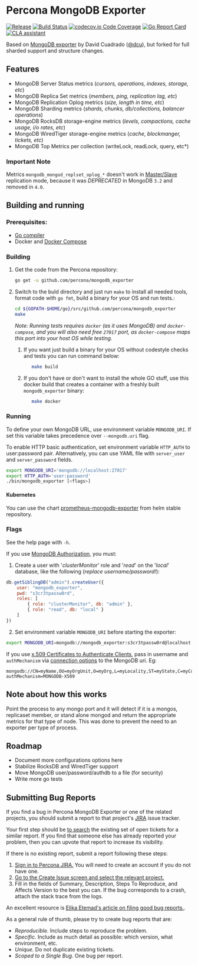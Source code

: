 # Percona MongoDB Exporter

[![Release](https://img.shields.io/github/release/percona/mongodb_exporter.svg?style=flat)](https://github.com/percona/mongodb_exporter/releases/latest)
[![Build Status](https://travis-ci.com/mmontes11/mongodb_exporter.svg?branch=master)](https://travis-ci.com/mmontes11/mongodb_exporter)
[![codecov.io Code Coverage](https://img.shields.io/codecov/c/github/percona/mongodb_exporter.svg?maxAge=2592000)](https://codecov.io/github/percona/mongodb_exporter?branch=master)
[![Go Report Card](https://goreportcard.com/badge/github.com/percona/mongodb_exporter)](https://goreportcard.com/report/github.com/percona/mongodb_exporter)
[![CLA assistant](https://cla-assistant.percona.com/readme/badge/percona/mongodb_exporter)](https://cla-assistant.percona.com/percona/mongodb_exporter)

Based on [MongoDB exporter](https://github.com/dcu/mongodb_exporter) by David Cuadrado ([@dcu](https://github.com/dcu)), but forked for full sharded support and structure changes.

## Features

- MongoDB Server Status metrics (*cursors, operations, indexes, storage, etc*)
- MongoDB Replica Set metrics (*members, ping, replication lag, etc*)
- MongoDB Replication Oplog metrics (*size, length in time, etc*)
- MongoDB Sharding metrics (*shards, chunks, db/collections, balancer operations*)
- MongoDB RocksDB storage-engine metrics (*levels, compactions, cache usage, i/o rates, etc*)
- MongoDB WiredTiger storage-engine metrics (*cache, blockmanger, tickets, etc*)
- MongoDB Top Metrics per collection (writeLock, readLock, query, etc*)

### Important Note

Metrics `mongodb_mongod_replset_oplog_*` doesn't work in [Master/Slave](https://docs.mongodb.com/v3.4/core/master-slave/) replication mode, because it was *DEPRECATED* in MongoDB `3.2` and removed in `4.0`.

## Building and running

### Prerequisites:

* [Go compiler](https://golang.org/dl/)
* Docker and [Docker Compose](https://docs.docker.com/compose/)

### Building

1. Get the code from the Percona repository:
 
    ```bash
    go get -u github.com/percona/mongodb_exporter
    ```
 2. Switch to the buld directory and just run ``make`` to install all needed tools, format code with `go fmt`, build a binary for your OS and run tests.:
 
    ```bash
    cd ${GOPATH-$HOME/go}/src/github.com/percona/mongodb_exporter
    make
    ```
    *Note: Running tests requires ``docker`` (as it uses MongoDB) and ``docker-compose``, and you will also need free ``27017`` port, as ``docker-compose`` maps this port into your host OS while testing.*

    1. If you want just build a binary for your OS without codestyle checks and tests you can run command below:

       ```bash
          make build
       ```

    2. If you don't have or don't want to install the whole GO stuff, use this docker build that creates a container with a freshly built `mongodb_exporter` binary:

       ```bash
          make docker
       ```

### Running

To define your own MongoDB URL, use environment variable `MONGODB_URI`. If set this variable takes precedence over `--mongodb.uri` flag.

To enable HTTP basic authentication, set environment variable `HTTP_AUTH` to user:password pair. Alternatively, you can
use YAML file with `server_user` and `server_password` fields.

```bash
export MONGODB_URI='mongodb://localhost:27017'
export HTTP_AUTH='user:password'
./bin/mongodb_exporter [<flags>]
```

#### Kubernetes

You can use the chart [prometheus-mongodb-exporter](https://github.com/helm/charts/tree/master/stable/prometheus-mongodb-exporter) from helm stable repository.

### Flags

See the help page with `-h`.

If you use [MongoDB Authorization](https://docs.mongodb.org/manual/core/authorization/), you must:

1. Create a user with '*clusterMonitor*' role and '*read*' on the '*local*' database, like the following (*replace username/password!*):

```js
db.getSiblingDB("admin").createUser({
    user: "mongodb_exporter",
    pwd: "s3cr3tpassw0rd",
    roles: [
        { role: "clusterMonitor", db: "admin" },
        { role: "read", db: "local" }
    ]
})
```

2. Set environment variable `MONGODB_URI` before starting the exporter:

```bash
export MONGODB_URI=mongodb://mongodb_exporter:s3cr3tpassw0rd@localhost:27017
```

If you use [x.509 Certificates to Authenticate Clients](https://docs.mongodb.com/manual/tutorial/configure-x509-client-authentication/), pass in username and `authMechanism` via [connection options](https://docs.mongodb.com/manual/reference/connection-string/#connections-connection-options) to the MongoDB uri. Eg:

```
mongodb://CN=myName,OU=myOrgUnit,O=myOrg,L=myLocality,ST=myState,C=myCountry@localhost:27017/?authMechanism=MONGODB-X509
```

## Note about how this works

Point the process to any mongo port and it will detect if it is a mongos, replicaset member, or stand alone mongod and return the appropriate metrics for that type of node. This was done to prevent the need to an exporter per type of process.

## Roadmap

- Document more configurations options here
- Stabilize RocksDB and WiredTiger support
- Move MongoDB user/password/authdb to a file (for security)
- Write more go tests


## Submitting Bug Reports

If you find a bug in Percona MongoDB Exporter or one of the related projects, you should submit a report to that project's [JIRA](https://jira.percona.com) issue tracker.

Your first step should be [to search](https://jira.percona.com/issues/?jql=project=PMM%20AND%20component=MongoDB_Exporter) the existing set of open tickets for a similar report. If you find that someone else has already reported your problem, then you can upvote that report to increase its visibility.

If there is no existing report, submit a report following these steps:

1. [Sign in to Percona JIRA.](https://jira.percona.com/login.jsp) You will need to create an account if you do not have one.
2. [Go to the Create Issue screen and select the relevant project.](https://jira.percona.com/secure/CreateIssueDetails!init.jspa?pid=11600&issuetype=1&priority=3&components=11603)
3. Fill in the fields of Summary, Description, Steps To Reproduce, and Affects Version to the best you can. If the bug corresponds to a crash, attach the stack trace from the logs.

An excellent resource is [Elika Etemad's article on filing good bug reports.](http://fantasai.inkedblade.net/style/talks/filing-good-bugs/).

As a general rule of thumb, please try to create bug reports that are:

- *Reproducible.* Include steps to reproduce the problem.
- *Specific.* Include as much detail as possible: which version, what environment, etc.
- *Unique.* Do not duplicate existing tickets.
- *Scoped to a Single Bug.* One bug per report.
